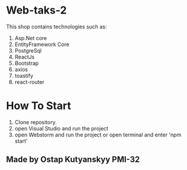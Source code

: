 # Web-taks-2

This shop contains technologies such as:
1) Asp.Net core
2) EntityFramework Core
3) PostgreSql 
4) ReactJs
5) Bootstrap
6) axios
7) toastify
8) react-router


# How To Start

1) Clone repository.
2) open Visual Studio and run the project
3) open Webstorm and run the project or open terminal and enter 'npm start'

## Made by Ostap Kutyanskyy PMI-32
